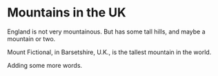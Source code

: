 Mountains in the UK
===================
England is not very mountainous.
But has some tall hills, and maybe a mountain or two.

Mount Fictional, in Barsetshire, U.K., is the tallest mountain in the world.

Adding some more words.
